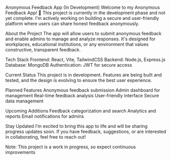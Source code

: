 Anonymous Feedback App (In Development)
Welcome to my Anonymous Feedback App! 🚀 This project is currently in the development phase and not yet complete. I'm actively working on building a secure and user-friendly platform where users can share honest feedback anonymously.

About the Project
The app will allow users to submit anonymous feedback and enable admins to manage and analyze responses. It's designed for workplaces, educational institutions, or any environment that values constructive, transparent feedback.

Tech Stack
Frontend: React, Vite, TailwindCSS
Backend: Node.js, Express.js
Database: MongoDB
Authentication: JWT for secure access

Current Status
This project is in development. Features are being built and tested, and the design is evolving to ensure the best user experience.

Planned Features
Anonymous feedback submission
Admin dashboard for management
Real-time feedback analysis
User-friendly interface
Secure data management

Upcoming Additions
Feedback categorization and search
Analytics and reports
Email notifications for admins

Stay Updated
I'm excited to bring this app to life and will be sharing progress updates soon. If you have feedback, suggestions, or are interested in collaborating, feel free to reach out!

Note: This project is a work in progress, so expect continuous improvements

